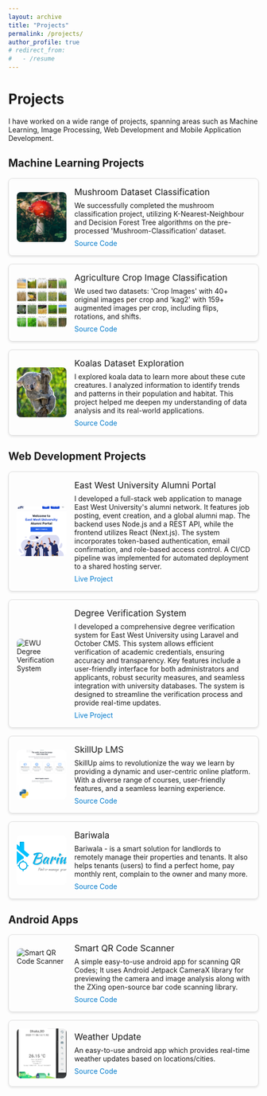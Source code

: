 ```yaml
---
layout: archive
title: "Projects"
permalink: /projects/
author_profile: true
# redirect_from:
#   - /resume
---
```


Projects
===
I have worked on a wide range of projects, spanning areas such as Machine Learning, Image Processing, Web Development and Mobile Application Development.

<style>
.card {
  border: 1px solid #ddd;
  border-radius: 8px;
  padding: 16px;
  margin: 16px 0;
  box-shadow: 0 2px 4px rgba(0,0,0,0.1);
  display: flex;
  align-items: center;
}
.card img {
  border-radius: 8px;
  margin-right: 16px;
  width: 100px;
  height: 100px;
  object-fit: cover;
}
.card-content {
  flex: 1;
}
.card-title {
  font-size: 1.25em;
  margin: 0;
}
.card-description {
  margin: 8px 0 0;
}

.card-links {
  margin-top: 8px;
}
.card-links a {
  margin-right: 8px;
  text-decoration: none;
  color: #007acc;
}
</style>

## Machine Learning Projects

<div class="card">
  <img src="https://github.com/fahimrayhan/fahimrayhan.github.io/blob/master/images/mashroom.jpg?raw=true" alt="Mushroom Classificaiton">
  <div class="card-content">
    <div class="card-title">Mushroom Dataset Classification</div>
    <div class="card-description">We successfully completed the mushroom classification project, utilizing K-Nearest-Neighbour and Decision Forest Tree algorithms on the pre-processed 'Mushroom-Classification' dataset.</div>
    <div class="card-links">
      <a href="https://www.kaggle.com/code/fahimrayhan/mushroom-dataset-classification" target="_blank">Source Code</a>
      <!-- <a href="https://fahimrayhan.github.io/mushroom-classification" target="_blank">Live Project</a> -->
    </div>
  </div>
</div>

<div class="card">
  <img src="https://github.com/fahimrayhan/fahimrayhan.github.io/blob/master/images/agriculture.png?raw=true" alt="Agriculture Crop Image Classification">
  <div class="card-content">
    <div class="card-title">Agriculture Crop Image Classification</div>
    <div class="card-description">We used two datasets: 'Crop Images' with 40+ original images per crop and 'kag2' with 159+ augmented images per crop, including flips, rotations, and shifts.</div>
    <div class="card-links">
      <a href="https://colab.research.google.com/drive/1_PwLyNJirHh9syoP5YJqdFvpbRpp4Kj5?usp=sharing" target="_blank">Source Code</a>
      <!-- <a href="https://fahimrayhan.github.io/mushroom-classification" target="_blank">Live Project</a> -->
    </div>
  </div>
</div>

<div class="card">
  <img src="https://github.com/fahimrayhan/fahimrayhan.github.io/blob/master/images/koalas.jpg?raw=true" alt="Agriculture Crop Image Classification">
  <div class="card-content">
    <div class="card-title">Koalas Dataset Exploration</div>
    <div class="card-description">I explored koala data to learn more about these cute creatures. I analyzed information to identify trends and patterns in their population and habitat. This project helped me deepen my understanding of data analysis and its real-world applications.</div>
    <div class="card-links">
      <a href="https://www.kaggle.com/code/fahimrayhan/koalas-dataset-exploration" target="_blank">Source Code</a>
      <!-- <a href="https://fahimrayhan.github.io/mushroom-classification" target="_blank">Live Project</a> -->
    </div>
  </div>
</div>

## Web Development Projects

<div class="card">
  <img src="https://github.com/fahimrayhan/fahimrayhan.github.io/blob/master/images/ewuAlumni.png?raw=true" alt="EWU Alumni Portal">
  <div class="card-content">
    <div class="card-title">East West University Alumni Portal</div>
    <div class="card-description">I developed a full-stack web application to manage East West University's alumni network. It features job posting, event creation, and a global alumni map. The backend uses Node.js and a REST API, while the frontend utilizes React (Next.js). The system incorporates token-based authentication, email confirmation, and role-based access control. A CI/CD pipeline was implemented for automated deployment to a shared hosting server.</div>
    <div class="card-links">
      <!-- <a href="https://www.kaggle.com/code/fahimrayhan/koalas-dataset-exploration" target="_blank">Source Code</a> -->
      <a href="https://alumniportal.ewubd.edu" target="_blank">Live Project</a>
    </div>
  </div>
</div>
<div class="card">
  <img src="https://5.imimg.com/data5/SELLER/Default/2022/2/DY/ZF/BQ/14045713/international-education-verification-service-250x250.png" alt="EWU Degree Verification System">
  <div class="card-content">
    <div class="card-title">Degree Verification System</div>
    <div class="card-description">I developed a comprehensive degree verification system for East West University using Laravel and October CMS. This system allows efficient verification of academic credentials, ensuring accuracy and transparency. Key features include a user-friendly interface for both administrators and applicants, robust security measures, and seamless integration with university databases. The system is designed to streamline the verification process and provide real-time updates.</div>
    <div class="card-links">
      <!-- <a href="https://www.kaggle.com/code/fahimrayhan/koalas-dataset-exploration" target="_blank">Source Code</a> -->
      <a href="https://www.ewubd.edu/degree-verification" target="_blank">Live Project</a>
    </div>
  </div>
</div>

<div class="card">
  <img src="https://github.com/Shafayat1777/SkillUp/raw/main/screenshots/p19.png" alt="SkillUp LMS">
  <div class="card-content">
    <div class="card-title">SkillUp LMS</div>
    <div class="card-description">SkillUp aims to revolutionize the way we learn by providing a dynamic and user-centric online
        platform. With a diverse range of courses, user-friendly features, and a seamless learning experience.</div>
    <div class="card-links">
      <a href="https://github.com/Shafayat1777/SkillUp" target="_blank">Source Code</a>
      <!-- <a href="https://fahimrayhan.github.io/mushroom-classification" target="_blank">Live Project</a> -->
    </div>
  </div>
</div>
<div class="card">
  <img src="https://github.com/fahimrayhan/bariwala/raw/main/public/logo_about.png" alt="Bariwala">
  <div class="card-content">
    <div class="card-title">Bariwala</div>
    <div class="card-description">Bariwala - is a smart solution for landlords to remotely manage their properties and tenants. It also
    helps tenants (users) to find a perfect home, pay monthly rent, complain to the owner and many more.</div>
    <div class="card-links">
      <a href="https://github.com/fahimrayhan/bariwala" target="_blank">Source Code</a>
      <!-- <a href="https://fahimrayhan.github.io/mushroom-classification" target="_blank">Live Project</a> -->
    </div>
  </div>
</div>


## Android Apps

<div class="card">
  <img src="https://github.com/fahimrayhan/Smart-QR-Code-Scanner/raw/main/screenshot/ss2.png?" alt="Smart QR Code Scanner">
  <div class="card-content">
    <div class="card-title">Smart QR Code Scanner</div>
    <div class="card-description">A simple easy-to-use android app for scanning QR Codes; It uses Android Jetpack CameraX library
for previewing the camera and image analysis along with the ZXing open-source bar code scanning
library.</div>
    <div class="card-links">
      <a href="https://github.com/fahimrayhan/Smart-QR-Code-Scanner" target="_blank">Source Code</a>
      <!-- <a href="https://fahimrayhan.github.io/mushroom-classification" target="_blank">Live Project</a> -->
    </div>
  </div>
</div>

<div class="card">
  <img src="https://github.com/fahimrayhan/Weather-Update-Android-App/raw/master/Screenshoot/ss1.png?" alt="Weather Update App">
  <div class="card-content">
    <div class="card-title">Weather Update</div>
    <div class="card-description">An easy-to-use android app which provides real-time weather updates based on locations/cities.</div>
    <div class="card-links">
      <a href="ttps://github.com/fahimrayhan/Weather-Update-Android-App" target="_blank">Source Code</a>
      <!-- <a href="https://fahimrayhan.github.io/mushroom-classification" target="_blank">Live Project</a> -->
    </div>
  </div>
</div>
